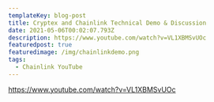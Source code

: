 ```yaml
---
templateKey: blog-post
title: Cryptex and Chainlink Technical Demo & Discussion
date: 2021-05-06T00:02:07.793Z
description: https://www.youtube.com/watch?v=VL1XBMSvUOc
featuredpost: true
featuredimage: /img/chainlinkdemo.png
tags:
  - Chainlink YouTube
---
```

https://www.youtube.com/watch?v=VL1XBMSvUOc